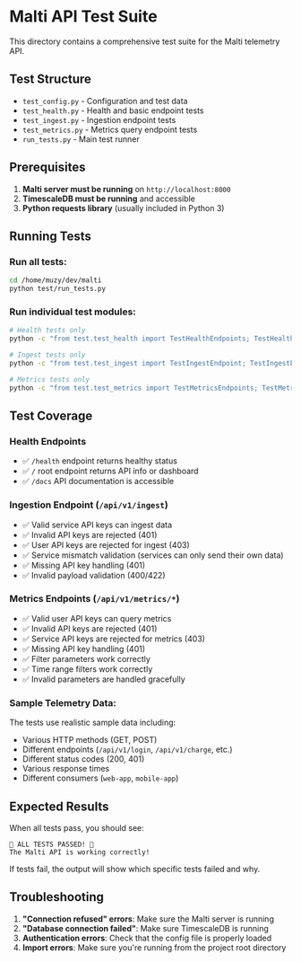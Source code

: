 # Malti API Test Suite

This directory contains a comprehensive test suite for the Malti telemetry API.

## Test Structure

- `test_config.py` - Configuration and test data
- `test_health.py` - Health and basic endpoint tests
- `test_ingest.py` - Ingestion endpoint tests
- `test_metrics.py` - Metrics query endpoint tests
- `run_tests.py` - Main test runner

## Prerequisites

1. **Malti server must be running** on `http://localhost:8000`
2. **TimescaleDB must be running** and accessible
3. **Python requests library** (usually included in Python 3)

## Running Tests

### Run all tests:
```bash
cd /home/muzy/dev/malti
python test/run_tests.py
```

### Run individual test modules:
```bash
# Health tests only
python -c "from test.test_health import TestHealthEndpoints; TestHealthEndpoints().run_all_tests()"

# Ingest tests only  
python -c "from test.test_ingest import TestIngestEndpoint; TestIngestEndpoint().run_all_tests()"

# Metrics tests only
python -c "from test.test_metrics import TestMetricsEndpoints; TestMetricsEndpoints().run_all_tests()"
```

## Test Coverage

### Health Endpoints
- ✅ `/health` endpoint returns healthy status
- ✅ `/` root endpoint returns API info or dashboard
- ✅ `/docs` API documentation is accessible

### Ingestion Endpoint (`/api/v1/ingest`)
- ✅ Valid service API keys can ingest data
- ✅ Invalid API keys are rejected (401)
- ✅ User API keys are rejected for ingest (403)
- ✅ Service mismatch validation (services can only send their own data)
- ✅ Missing API key handling (401)
- ✅ Invalid payload validation (400/422)

### Metrics Endpoints (`/api/v1/metrics/*`)
- ✅ Valid user API keys can query metrics
- ✅ Invalid API keys are rejected (401)
- ✅ Service API keys are rejected for metrics (403)
- ✅ Missing API key handling (401)
- ✅ Filter parameters work correctly
- ✅ Time range filters work correctly
- ✅ Invalid parameters are handled gracefully

### Sample Telemetry Data:
The tests use realistic sample data including:
- Various HTTP methods (GET, POST)
- Different endpoints (`/api/v1/login`, `/api/v1/charge`, etc.)
- Different status codes (200, 401)
- Various response times
- Different consumers (`web-app`, `mobile-app`)

## Expected Results

When all tests pass, you should see:
```
🎉 ALL TESTS PASSED! 🎉
The Malti API is working correctly!
```

If tests fail, the output will show which specific tests failed and why.

## Troubleshooting

1. **"Connection refused" errors**: Make sure the Malti server is running
2. **"Database connection failed"**: Make sure TimescaleDB is running
3. **Authentication errors**: Check that the config file is properly loaded
4. **Import errors**: Make sure you're running from the project root directory